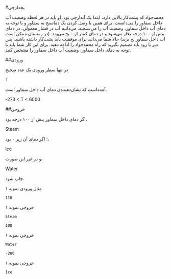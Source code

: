 #یخدارچی

محمدجواد که پشت‌کار بالایی دارد، ابتدا یک آبدارچی بود. او باید در هر لحظه وضعیت آب داخل سماور را می‌دانست. برای همین با وصل کردن یک دماسنج به سماور و با توجه به دمای آب داخل سماور، وضعیت آب را می‌سنجید. می‌دانیم آب در فشار معمولی،‌ در دمای بیش از ۱۰۰ درجه بخار می‌شود و در دمای کمتر از ۰ یخ می‌زند. (در زمستان ممکن است آب داخل سماور یخ بزند) حالا شما می‌دانید برای موفقیت باید پشت‌کار داشته باشید. پس دیر یا زود باید تصمیم بگیرید که راه محمدجواد را ادامه دهید. برای این کار شما باید با توجه به دمای داخل سماور، وضعیت آب داخل سماور را مشخص کنید.

##ورودی

در تنها سطر ورودی یک عدد صحیح 

T

آمده‌است که نشان‌دهنده‌ی دمای آب داخل سماور است.

-273 < T < 6000


##خروجی

اگر دمای داخل سماور بیش از ۱۰۰ درجه بود،

Steam

؛ اگر دمای آن زیر ۰ بود،

Ice

و در غیر این صورت،

Water

چاپ شود.

مثال
ورودی نمونه ۱

```angular2html
110
```

خروجی نمونه ۱
```angular2html
Steam
```

```angular2html
100
```

خروجی نمونه ۱
```angular2html
Water
```

```angular2html
-200
```

خروجی نمونه ۱
```angular2html
Ice
```